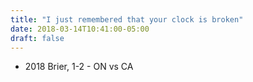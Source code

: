 ```yaml
---
title: "I just remembered that your clock is broken"
date: 2018-03-14T10:41:00-05:00
draft: false
---
```

- 2018 Brier, 1-2 - ON vs CA